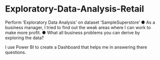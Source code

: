 # Exploratory-Data-Analysis-Retail

Perform ‘Exploratory Data Analysis’ on dataset ‘SampleSuperstore’
● As a business manager, I tried to find out the weak areas where I can work to
make more profit.
● What all business problems you can derive by exploring the data?

I use Power BI to create a Dashboard that helps me in answering there questions.
